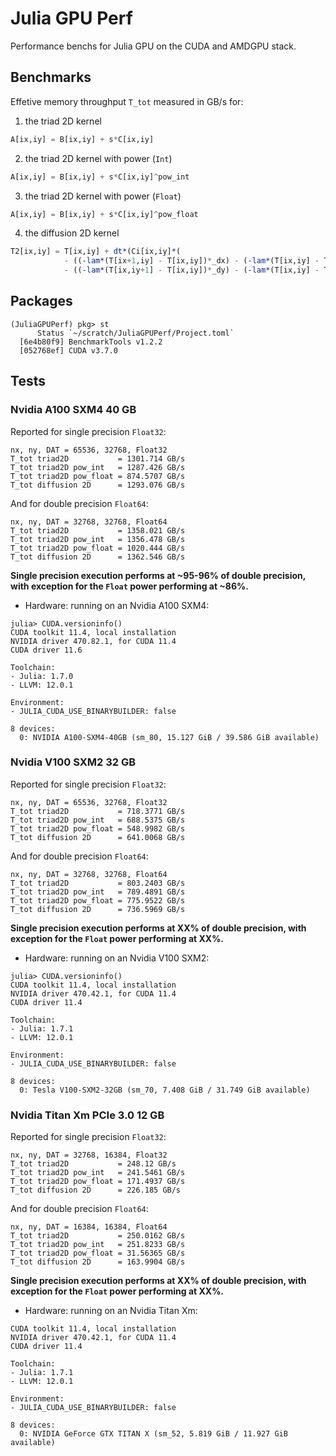 # Julia GPU Perf

Performance benchs for Julia GPU on the CUDA and AMDGPU stack.

## Benchmarks
Effetive memory throughput `T_tot` measured in GB/s for:
1. the triad 2D kernel
```julia
A[ix,iy] = B[ix,iy] + s*C[ix,iy]
```

2. the triad 2D kernel with power (`Int`)
```julia
A[ix,iy] = B[ix,iy] + s*C[ix,iy]^pow_int
```

3. the triad 2D kernel with power (`Float`)
```julia
A[ix,iy] = B[ix,iy] + s*C[ix,iy]^pow_float
```

4. the diffusion 2D kernel
```julia
T2[ix,iy] = T[ix,iy] + dt*(Ci[ix,iy]*(
            - ((-lam*(T[ix+1,iy] - T[ix,iy])*_dx) - (-lam*(T[ix,iy] - T[ix-1,iy])*_dx))*_dx
            - ((-lam*(T[ix,iy+1] - T[ix,iy])*_dy) - (-lam*(T[ix,iy] - T[ix,iy-1])*_dy))*_dy ))
```

## Packages
```julia-repl
(JuliaGPUPerf) pkg> st
      Status `~/scratch/JuliaGPUPerf/Project.toml`
  [6e4b80f9] BenchmarkTools v1.2.2
  [052768ef] CUDA v3.7.0
```

## Tests

### Nvidia A100 SXM4 40 GB
Reported for single precision `Float32`:
```julia-repl
nx, ny, DAT = 65536, 32768, Float32
T_tot triad2D           = 1301.714 GB/s
T_tot triad2D pow_int   = 1287.426 GB/s
T_tot triad2D pow_float = 874.5707 GB/s
T_tot diffusion 2D      = 1293.076 GB/s
```

And for double precision `Float64`:
```julia-repl
nx, ny, DAT = 32768, 32768, Float64
T_tot triad2D           = 1358.021 GB/s
T_tot triad2D pow_int   = 1356.478 GB/s
T_tot triad2D pow_float = 1020.444 GB/s
T_tot diffusion 2D      = 1362.546 GB/s
```

**Single precision execution performs at ~95-96% of double precision, with exception for the `Float` power performing at ~86%.**

- Hardware: running on an Nvidia A100 SXM4:
```julia-repl
julia> CUDA.versioninfo()
CUDA toolkit 11.4, local installation
NVIDIA driver 470.82.1, for CUDA 11.4
CUDA driver 11.6

Toolchain:
- Julia: 1.7.0
- LLVM: 12.0.1

Environment:
- JULIA_CUDA_USE_BINARYBUILDER: false

8 devices:
  0: NVIDIA A100-SXM4-40GB (sm_80, 15.127 GiB / 39.586 GiB available)
```


### Nvidia V100 SXM2 32 GB
Reported for single precision `Float32`:
```julia-repl
nx, ny, DAT = 65536, 32768, Float32
T_tot triad2D           = 718.3771 GB/s
T_tot triad2D pow_int   = 688.5375 GB/s
T_tot triad2D pow_float = 548.9982 GB/s
T_tot diffusion 2D      = 641.0068 GB/s
```

And for double precision `Float64`:
```julia-repl
nx, ny, DAT = 32768, 32768, Float64
T_tot triad2D           = 803.2403 GB/s
T_tot triad2D pow_int   = 789.4891 GB/s
T_tot triad2D pow_float = 775.9522 GB/s
T_tot diffusion 2D      = 736.5969 GB/s
```

**Single precision execution performs at XX% of double precision, with exception for the `Float` power performing at XX%.**

- Hardware: running on an Nvidia V100 SXM2:
```julia-repl
julia> CUDA.versioninfo()
CUDA toolkit 11.4, local installation
NVIDIA driver 470.42.1, for CUDA 11.4
CUDA driver 11.4

Toolchain:
- Julia: 1.7.1
- LLVM: 12.0.1

Environment:
- JULIA_CUDA_USE_BINARYBUILDER: false

8 devices:
  0: Tesla V100-SXM2-32GB (sm_70, 7.408 GiB / 31.749 GiB available)
```

### Nvidia Titan Xm PCIe 3.0 12 GB
Reported for single precision `Float32`:
```julia-repl
nx, ny, DAT = 32768, 16384, Float32
T_tot triad2D           = 248.12 GB/s
T_tot triad2D pow_int   = 241.5461 GB/s
T_tot triad2D pow_float = 171.4937 GB/s
T_tot diffusion 2D      = 226.185 GB/s
```

And for double precision `Float64`:
```julia-repl
nx, ny, DAT = 16384, 16384, Float64
T_tot triad2D           = 250.0162 GB/s
T_tot triad2D pow_int   = 251.8233 GB/s
T_tot triad2D pow_float = 31.56365 GB/s
T_tot diffusion 2D      = 163.9904 GB/s
```

**Single precision execution performs at XX% of double precision, with exception for the `Float` power performing at XX%.**

- Hardware: running on an Nvidia Titan Xm:
```julia-repl
CUDA toolkit 11.4, local installation
NVIDIA driver 470.42.1, for CUDA 11.4
CUDA driver 11.4

Toolchain:
- Julia: 1.7.1
- LLVM: 12.0.1

Environment:
- JULIA_CUDA_USE_BINARYBUILDER: false

8 devices:
  0: NVIDIA GeForce GTX TITAN X (sm_52, 5.819 GiB / 11.927 GiB available)
```
